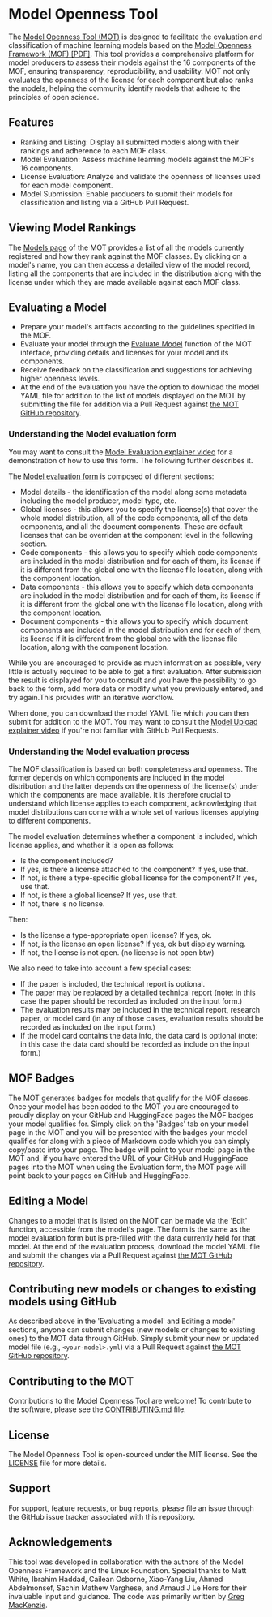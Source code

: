 # Model Openness Tool

The [Model Openness Tool (MOT)](https://mot.isitopen.ai) is designed to facilitate the evaluation and classification of machine learning models based on the [Model Openness Framework (MOF) \[PDF\]](https://lfaidata.foundation/wp-content/uploads/sites/3/2025/01/05_White_paper_MOF_Specification.pdf). This tool provides a comprehensive platform for model producers to assess their models against the 16 components of the MOF, ensuring transparency, reproducibility, and usability. MOT not only evaluates the openness of the license for each component but also ranks the models, helping the community identify models that adhere to the principles of open science.

## Features

* Ranking and Listing: Display all submitted models along with their rankings and adherence to each MOF class.
* Model Evaluation: Assess machine learning models against the MOF's 16 components.
* License Evaluation: Analyze and validate the openness of licenses used for each model component.
* Model Submission: Enable producers to submit their models for classification and listing via a GitHub Pull Request.

## Viewing Model Rankings

The [Models page](https://mot.isitopen.ai/models) of the MOT provides a list of all the models currently registered and how they rank against the MOF classes. By clicking on a model's name, you can then access a detailed view of the model record, listing all the components that are included in the distribution along with the license under which they are made available against each MOF class.

## Evaluating a Model

* Prepare your model's artifacts according to the guidelines specified in the MOF.
* Evaluate your model through the [Evaluate Model](https://mot.isitopen.ai/model/evaluate) function of the MOT interface, providing details and licenses for your model and its components.
* Receive feedback on the classification and suggestions for achieving higher openness levels.
* At the end of the evaluation you have the option to download the model YAML file for addition to the list of models displayed on the MOT by submitting the file for addition via a Pull Request against [the MOT GitHub repository](https://github.com/lfai/model_openness_tool/).

### Understanding the Model evaluation form

You may want to consult the [Model Evaluation explainer video](videos/ModelEvaluation.mp4) for a demonstration of how to use this form. The following further describes it.

The [Model evaluation form](https://mot.isitopen.ai/model/evaluate) is composed of different sections:
* Model details - the identification of the model along some metadata including the model producer, model type, etc.
* Global licenses - this allows you to specify the license(s) that cover the whole model distribution, all of the code components, all of the data components, and all the document components. These are default licenses that can be overriden at the component level in the following section.
* Code components - this allows you to specify which code components are included in the model distribution and for each of them, its license if it is different from the global one with the license file location, along with the component location.
* Data components - this allows you to specify which data components are included in the model distribution and for each of them, its license if it is different from the global one with the license file location, along with the component location.
* Document components - this allows you to specify which document components are included in the model distribution and for each of them, its license if it is different from the global one with the license file location, along with the component location.

While you are encouraged to provide as much information as possible, very little is actually required to be able to get a first evaluation. After submission the result is displayed for you to consult and you have the possibility to go back to the form, add more data or modify what you previously entered, and try again.This provides with an iterative workflow.

When done, you can download the model YAML file which you can then submit for addition to the MOT. You may want to consult the [Model Upload explainer video](videos/ModelUpload.mp4) if you're not familiar with GitHub Pull Requests.

### Understanding the Model evaluation process

The MOF classification is based on both completeness and openness. The former depends on which components are included in the model distribution and the latter depends on the openness of the license(s) under which the components are made available. It is therefore crucial to understand which license applies to each component, acknowledging that model distributions can come with a whole set of various licenses applying to different components.

The model evaluation determines whether a component is included, which license applies, and whether it is open as follows:

- Is the component included?
- If yes, is there a license attached to the component? If yes, use that.
- If not, is there a type-specific global license for the component? If yes, use that.
- If not, is there a global license? If yes, use that.
- If not, there is no license.

Then:
- Is the license a type-appropriate open license? If yes, ok.
- If not, is the license an open license? If yes, ok but display warning.
- If not, the license is not open. (no license is not open btw)

We also need to take into account a few special cases:

- If the paper is included, the technical report is optional.
- The paper may be replaced by a detailed technical report (note: in this case the paper should be recorded as included on the input form.)
- The evaluation results may be included in the technical report, research paper, or model card (in any of those cases, evaluation results should be recorded as included on the input form.)
- If the model card contains the data info, the data card is optional (note: in this case the data card should be recorded as include on the input form.)

## MOF Badges

The MOT generates badges for models that qualify for the MOF classes. Once your model has been added to the MOT you are encouraged to proudly display on your GitHub and HuggingFace pages the MOF badges your model qualifies for. Simply click on the 'Badges' tab on your model page in the MOT and you will be presented with the badges your model qualifies for along with a piece of Markdown code which you can simply copy/paste into your page. The badge will point to your model page in the MOT and, if you have entered the URL of your GitHub and HuggingFace pages into the MOT when using the Evaluation form, the MOT page will point back to your pages on GitHub and HuggingFace.

## Editing a Model

Changes to a model that is listed on the MOT can be made via the 'Edit' function, accessible from the model's page. The form is the same as the model evaluation form but is pre-filled with the data currently held for that model. At the end of the evaluation process, download the model YAML file and submit the changes via a Pull Request against [the MOT GitHub repository](https://github.com/lfai/model_openness_tool/).

## Contributing new models or changes to existing models using GitHub

As described above in the 'Evaluating a model' and Editing a model' sections, anyone can submit changes (new models or changes to existing ones) to the MOT data through GitHub. Simply submit your new or updated model file (e.g., `<your-model>.yml`) via a Pull Request against [the MOT GitHub repository](https://github.com/lfai/model_openness_tool/).

## Contributing to the MOT

Contributions to the Model Openness Tool are welcome! To contribute to the software, please see the [CONTRIBUTING.md](CONTRIBUTING.md) file.

## License

The Model Openness Tool is open-sourced under the MIT license. See the [LICENSE](LICENSE) file for more details.

## Support

For support, feature requests, or bug reports, please file an issue through the GitHub issue tracker associated with this repository.

## Acknowledgements

This tool was developed in collaboration with the authors of the Model Openness Framework and the Linux Foundation. Special thanks to Matt White, Ibrahim Haddad, Cailean Osborne, Xiao-Yang Liu, Ahmed Abdelmonsef, Sachin Mathew Varghese, and Arnaud J Le Hors for their invaluable input and guidance. The code was primarily written by [Greg MacKenzie](https://gregcube.com/).
